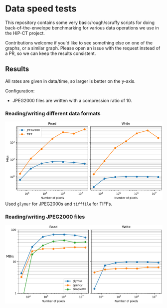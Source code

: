 # Data speed tests

This repository contains some very basic/rough/scruffy scripts for doing back-of-the-envelope benchmarking for various data operations we use in the HiP-CT project.

Contributions welcome if you'd like to see something else on one of the graphs, or a similar graph. Please open an issue with the request instead of a PR, so we can keep the results consistent.

## Results
All rates are given in data/time, so larger is better on the y-axis.

Configuration:
- JPEG2000 files are written with a compression ratio of 10.

### Reading/writing different data formats
![Figure showing a benchmark of reading/writing different file formats. x-axis is number of pixels and y-axis is speed. TIFF is the fastest for both reading/writing, JPEG2000 is orders of magnitude slower.](figures/io_formats_macbook_m2.png)
Used `glymur` for JPEG2000s and `tifffile` for TIFFs.

### Reading/writing JPEG2000 files

![Figure showing a benchmark of reading/writing JPEG2000 files. x-axis is number of pixels and y-axis is speed. glymur is the fastest for both reading/writing, SimpleITK is second for reading (it cannot write), and opencv is slowest for both reading and writing.](figures/io_local_macbook_m2.png)
